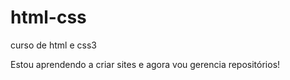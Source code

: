 # html-css
 curso de html e css3

 Estou aprendendo a criar sites e agora vou gerencia repositórios!
